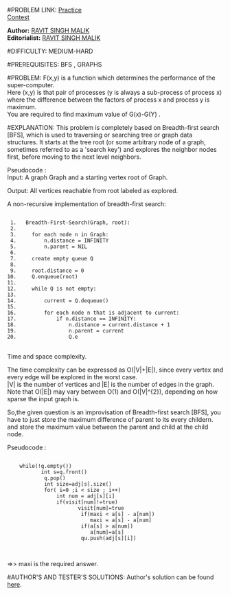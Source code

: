 #PROBLEM LINK:
[Practice][111]   
[Contest][222]

**Author:** [RAVIT SINGH MALIK][4444]   
**Editorialist:** [RAVIT SINGH MALIK][6666]

#DIFFICULTY:
MEDIUM-HARD

#PREREQUISITES:
BFS , GRAPHS
 
#PROBLEM:
F(x,y) is a function which determines the performance of the super-computer.  
 Here (x,y) is that pair of processes (y is always a sub-process of process x) where the difference between the factors of process x and process y is maximum.  
 You are required to find maximum value of G(x)-G(Y) .

#EXPLANATION:
This problem is completely based on Breadth-first search [BFS], which is used to  traversing or searching tree or graph data structures. It starts at the tree root 
(or some arbitrary node of a graph, sometimes referred to as a 'search key') 
and explores the neighbor nodes first, before moving to the next level neighbors.

Pseudocode :     
Input: A graph Graph and a starting vertex root of Graph.  

Output: All vertices reachable from root labeled as explored.  

A non-recursive implementation of breadth-first search:  


<pre><code>
 1.   Breadth-First-Search(Graph, root):  
 2.     
 3.     for each node n in Graph:              
 4.         n.distance = INFINITY          
 5.         n.parent = NIL  
 6. 
 7.     create empty queue Q      
 8. 
 9.     root.distance = 0
10.     Q.enqueue(root)                      
11. 
12.     while Q is not empty:        
13.     
14.         current = Q.dequeue()
15.     
16.         for each node n that is adjacent to current:
17.             if n.distance == INFINITY:
18.                 n.distance = current.distance + 1
19.                 n.parent = current
20.                 Q.e
</code> </pre>

Time and space complexity.
  
The time complexity can be expressed as  O(|V|+|E|), since every vertex and every edge will be explored in the worst case.   
 |V| is the number of vertices and  |E| is the number of edges in the graph. Note that O(|E|) may vary between  O(1) and  O(|V|^{2}), depending on how sparse the input graph is.  


 So,the given question is an improvisation of Breadth-first search [BFS], you have to just store the maximum difference 
 of parent to its every childern. and store the maximum value between the parent and child at the child node.
 
 Pseudocode :   
 
  <pre><code>
    while(!q.empty())
           int s=q.front()
            q.pop()
            int size=adj[s].size()
            for( i=0 ;i < size ; i++)
                int num = adj[s][i]
                if(visit[num]!=true)
                       visit[num]=true
                        if(maxi < a[s] - a[num])
                           maxi = a[s] - a[num]
                        if(a[s] > a[num])
                           a[num]=a[s]
                        qu.push(adj[s][i])
                
 </code> </pre>
=>>  maxi is the required answer.
 

#AUTHOR'S AND TESTER'S SOLUTIONS:
Author's solution can be found [here][333]. 


[111]: https://www.codechef.com/problems/INLO23
[222]: https://www.codechef.com/INLO2016/problems/INLO23
[333]: https://www.codechef.com/viewsolution/11795581

[4444]: http://www.codechef.com/users/ravit0001
[6666]: http://www.codechef.com/users/ravit0001
